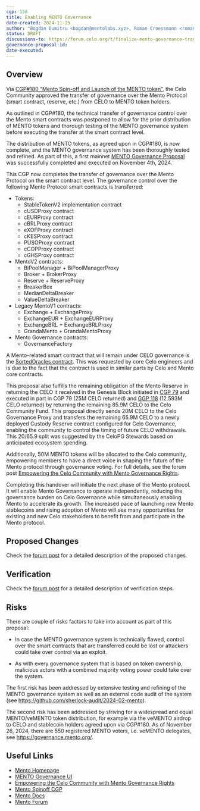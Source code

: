 ```yaml
---
cgp: 156
title: Enabling MENTO Governance
date-created: 2024-11-25
author: "Bogdan Dumitru <bogdan@mentolabs.xyz>, Roman Croessmann <roman@mentolabs.xyz>, Markus Franke <markus@mentolabs.xyz>"
status: DRAFT
discussions-to: https://forum.celo.org/t/finalize-mento-governance-transition-and-return-celo-to-the-community/9526
governance-proposal-id:
date-executed:
---
```


## Overview

Via [CGP#180 “Mento Spin-off and Launch of the MENTO token”](https://mondo.celo.org/governance/cgp-139), the Celo Community approved the transfer of governance over the Mento Protocol (smart contract, reserve, etc.) from CELO to MENTO token holders.

As outlined in CGP#180, the technical transfer of governance control over the Mento smart contracts was postponed to allow for the prior distribution of MENTO tokens and thorough testing of the MENTO governance system before executing the transfer at the smart contract level.

The distribution of MENTO tokens, as agreed upon in CGP#180, is now complete, and the MENTO governance system has been thoroughly tested and refined. As part of this, a first mainnet [MENTO Governance Proposal](https://governance.mento.org/proposals/103735995345693199910086363052242384161838722208226379263598180615966957884012) was successfully completed and executed on November 4th, 2024.

This CGP now completes the transfer of governance over the Mento Protocol on the smart contract level. The governance control over the following Mento Protocol smart contracts is transferred:

- Tokens:
  - StableTokenV2 implementation contract
  - cUSDProxy contract
  - cEURProxy contract
  - cBRLProxy contract
  - eXOFProxy contract
  - cKESProxy contract
  - PUSOProxy contract
  - cCOPProxy contract
  - cGHSProxy contract
- MentoV2 contracts:
  - BiPoolManager + BiPoolManagerProxy
  - Broker + BrokerProxy
  - Reserve + ReserveProxy
  - BreakerBox
  - MedianDeltaBreaker
  - ValueDeltaBreaker
- Legacy MentoV1 contracts:
  - Exchange + ExchangeProxy
  - ExchangeEUR + ExchangeEURProxy
  - ExchangeBRL + ExchangeBRLProxy
  - GrandaMento + GrandaMentoProxy
- Mento Governance contracts:
  - GovernanceFactory

A Mento-related smart contract that will remain under CELO governance is the [SortedOracles contract](https://explorer.celo.org/mainnet/address/0x35a4f0C8C0B48769F036b79F9d428BeA286f6ab5). This was requested by core Celo engineers and is due to the fact that the contract is used in similar parts by Celo and Mento core contracts.

This proposal also fulfills the remaining obligation of the Mento Reserve in returning the CELO it received in the Genesis Block initiated in [CGP 79](https://mondo.celo.org/governance/cgp-79) and executed in part in CGP 79 (25M CELO returned) and [GGP 118](https://mondo.celo.org/governance/cgp-118) (12.593M CELO returned) by returning the remaining 85.9M CELO to the Celo Community Fund. This proposal directly sends 20M CELO to the Celo Governance Proxy and transfers the remaining 65.9M CELO to a newly deployed Custody Reserve contract configured for Celo Governance, enabling the community to control the timing of future CELO withdrawals. This 20/65.9 split was suggested by the CeloPG Stewards based on anticipated ecosystem spending.

Additionally, 50M MENTO tokens will be allocated to the Celo community, empowering members to have a direct voice in shaping the future of the Mento protocol through governance voting. For full details, see the forum post [Empowering the Celo Community with Mento Governance Rights](https://forum.celo.org/t/empowering-the-celo-community-with-mento-governance-rights/10122/).

Completing this handover will initiate the next phase of the Mento protocol. It will enable Mento Governance to operate independently, reducing the governance burden on Celo Governance while simultaneously enabling Mento to accelerate its growth. The increased pace of launching new Mento stablecoins and rising adoption of Mento will see many opportunities for existing and new Celo stakeholders to benefit from and participate in the Mento protocol.

## Proposed Changes

Check the [forum post](https://forum.celo.org/t/finalize-mento-governance-transition-and-return-celo-to-the-community/9526) for a detailed description of the proposed changes.

## Verification

Check the [forum post](https://forum.celo.org/t/finalize-mento-governance-transition-and-return-celo-to-the-community/9526) for a detailed description of verification steps.

## Risks

There are couple of risks factors to take into account as part of this proposal:

- In case the MENTO governance system is technically flawed, control over the smart contracts that are transferred could be lost or attackers could take over control via an exploit.

- As with every governance system that is based on token ownership, malicious actors with a combined majority voting power could take over the system.

The first risk has been addressed by extensive testing and refining of the MENTO governance system as well as an external code audit of the system (see https://github.com/sherlock-audit/2024-02-mento).

The second risk has been addressed by striving for a widespread and equal MENTO/veMENTO token distribution, for example via the veMENTO airdrop to CELO and stablecoin holders agreed upon via CGP#180. As of November 26, 2024, there are 550 registered MENTO voters, i.e. veMENTO delegates, see https://governance.mento.org/.

## Useful Links

- [Mento Homepage ](https://www.mento.org/)
- [MENTO Governance UI](https://governance.mento.org/)
- [Empowering the Celo Community with Mento Governance Rights](https://forum.celo.org/t/empowering-the-celo-community-with-mento-governance-rights/10122/1)
- [Mento Spinoff CGP](https://mondo.celo.org/governance/cgp-139)
- [Mento Docs](https://docs.mento.org/)
- [Mento Forum](https://forum.mento.org/)

